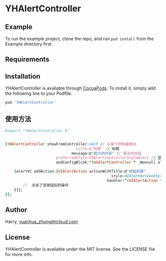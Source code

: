 # YHAlertController

## Example

To run the example project, clone the repo, and run `pod install` from the Example directory first.

## Requirements

## Installation

YHAlertController is available through [CocoaPods](https://cocoapods.org). To install
it, simply add the following line to your Podfile:

```ruby
pod 'YHAlertController'
```

## 使用方法
```ruby
#import "YHAlertController.h"


[YHAlertController showFromController:self // 从某个控制器弹出
                                title:@"标题" // 标题
                              message:@"提示的内容" // 提示的内容
                       preferredStyle:UIAlertControllerStyleAlert // 显示的样式
                       andConfigBlcok:^(UIAlertController * _Nonnull alertVC) { // 在此 Block 中配置需要显示的按钮及点击按钮后的操作

    [alertVC addAction:[UIAlertAction actionWithTitle:@"按钮标题"
                                                style:UIAlertActionStyleCancel
                                              handler:^(UIAlertAction * _Nonnull action) {
        //  点击了该按钮后的操作
    }]];
}];
```



## Author

Harry, yuanhua_zhong@icloud.com

## License

YHAlertController is available under the MIT license. See the LICENSE file for more info.
